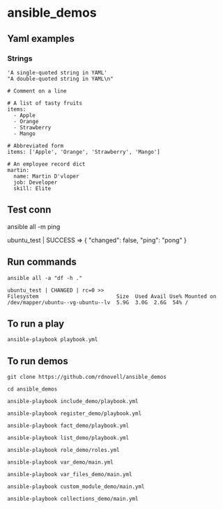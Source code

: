 # ansible_demos

## Yaml examples

### Strings

```console
'A single-quoted string in YAML'
"A double-quoted string in YAML\n"
```

```console
# Comment on a line
```

```console
# A list of tasty fruits
items:
  - Apple
  - Orange
  - Strawberry
  - Mango

# Abbreviated form
items: ['Apple', 'Orange', 'Strawberry', 'Mango']
```

```console
# An employee record dict
martin:
  name: Martin D'vloper
  job: Developer
  skill: Elite
```

## Test conn

ansible all -m ping

ubuntu_test | SUCCESS => {
    "changed": false,
    "ping": "pong"
}

## Run commands

```console
ansible all -a "df -h ."

ubuntu_test | CHANGED | rc=0 >>
Filesystem                         Size  Used Avail Use% Mounted on
/dev/mapper/ubuntu--vg-ubuntu--lv  5.9G  3.0G  2.6G  54% /
```

## To run a play

```console
ansible-playbook playbook.yml
```

## To run demos

```console
git clone https://github.com/rdnovell/ansible_demos 

cd ansible_demos

ansible-playbook include_demo/playbook.yml

ansible-playbook register_demo/playbook.yml

ansible-playbook fact_demo/playbook.yml

ansible-playbook list_demo/playbook.yml

ansible-playbook role_demo/roles.yml

ansible-playbook var_demo/main.yml

ansible-playbook var_files_demo/main.yml

ansible-playbook custom_module_demo/main.yml

ansible-playbook collections_demo/main.yml
```

